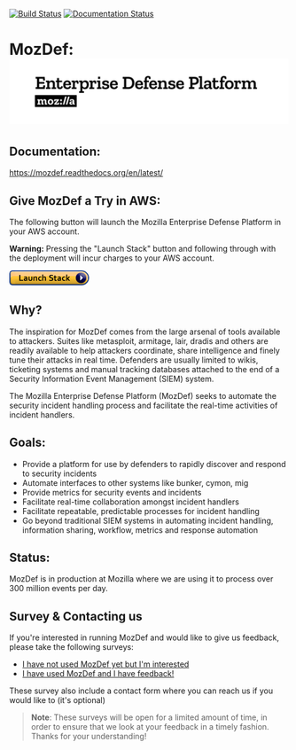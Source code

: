 [![Build Status](https://travis-ci.org/mozilla/MozDef.svg?branch=master)](https://travis-ci.org/mozilla/MozDef)
[![Documentation Status](https://readthedocs.org/projects/mozdef/badge/?version=latest)](https://mozdef.readthedocs.io/en/latest/?badge=latest)

# MozDef: ![LOGO](docs/source/images/moz_defense-platform_01.png)

## Documentation:

https://mozdef.readthedocs.org/en/latest/


## Give MozDef a Try in AWS:

The following button will launch the Mozilla Enterprise Defense Platform in your AWS account.

**Warning:** Pressing the "Launch Stack" button and following through with the deployment will incur charges to your AWS account. 

[![Launch MozDef](docs/source/images/cloudformation-launch-stack.png)][1]


## Why?

The inspiration for MozDef comes from the large arsenal of tools available to attackers. Suites like metasploit, armitage, lair, dradis and others are readily available to help attackers coordinate, share intelligence and finely tune their attacks in real time. Defenders are usually limited to wikis, ticketing systems and manual tracking databases attached to the end of a Security Information Event Management (SIEM) system.

The Mozilla Enterprise Defense Platform (MozDef) seeks to automate the security incident handling process and facilitate the real-time activities of incident handlers.

## Goals:

* Provide a platform for use by defenders to rapidly discover and respond to security incidents
* Automate interfaces to other systems like bunker, cymon, mig
* Provide metrics for security events and incidents
* Facilitate real-time collaboration amongst incident handlers
* Facilitate repeatable, predictable processes for incident handling
* Go beyond traditional SIEM systems in automating incident handling, information sharing, workflow, metrics and response automation

## Status:

MozDef is in production at Mozilla where we are using it to process over 300 million events per day.

[1]: https://console.aws.amazon.com/cloudformation/home?region=us-west-2#/stacks/new?stackName=mozdef-for-aws&templateURL=https://s3-us-west-2.amazonaws.com/public.us-west-2.infosec.mozilla.org/mozdef/cf/v3.1.1/mozdef-parent.yml

## Survey & Contacting us

If you're interested in running MozDef and would like to give us feedback, please take the following surveys:

- [I have not used MozDef yet but I'm interested](https://www.surveygizmo.com/s3/5040959/fdd6121c7d32)
- [I have used MozDef and I have feedback!](https://www.surveygizmo.com/s3/5040962/7a801108021b)

These survey also include a contact form where you can reach us if you would like to (it's optional)

> **Note**: These surveys will be open for a limited amount of time, in order to ensure that we look at your feedback in
> a timely fashion. Thanks for your understanding!

